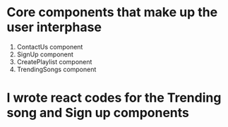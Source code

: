 # Core components that make up the user interphase
1. ContactUs component
2. SignUp component
3. CreatePlaylist component
4. TrendingSongs component

# I wrote react codes for the Trending song  and Sign up components